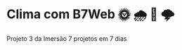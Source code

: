 # Clima com B7Web :sun_with_face: :cloud_with_rain: :crescent_moon: :cloud_with_lightning: 

Projeto 3 da Imersão 7 projetos em 7 dias